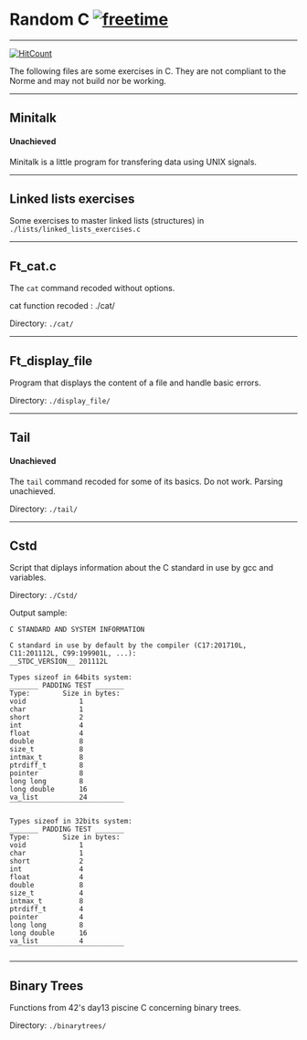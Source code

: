 # Random C [![freetime](https://i.imgur.com/8IcDLkc.png)](i.imgur.com/8IcDLkc.png)

---

[![HitCount](http://hits.dwyl.io/Ant0wan/Random-C.svg)](http://hits.dwyl.io/Ant0wan/Random-C)

The following files are some exercises in C. They are not compliant to the Norme and may not build nor be working.

---

## Minitalk

#### Unachieved

Minitalk is a little program for transfering data using UNIX signals.

---

## Linked lists exercises

Some exercises to master linked lists (structures) in `./lists/linked_lists_exercises.c`

---

## Ft_cat.c

The `cat` command recoded without options.

cat function recoded : ./cat/

Directory: `./cat/`

---

## Ft_display_file

Program that displays the content of a file and handle basic errors.

Directory: `./display_file/`

---

## Tail

#### Unachieved

The `tail` command recoded for some of its basics. Do not work. Parsing unachieved.

Directory: `./tail/`

---

## Cstd

Script that diplays information about the C standard in use by gcc and variables.

Directory: `./Cstd/`

Output sample:
```
C STANDARD AND SYSTEM INFORMATION

C standard in use by default by the compiler (C17:201710L, C11:201112L, C99:199901L, ...):
__STDC_VERSION__ 201112L

Types sizeof in 64bits system:
_______ PADDING TEST _______
Type:        Size in bytes:
void             1
char             1
short            2
int              4
float            4
double           8
size_t           8
intmax_t         8
ptrdiff_t        8
pointer          8
long long        8
long double      16
va_list          24
‾‾‾‾‾‾‾‾‾‾‾‾‾‾‾‾‾‾‾‾‾‾‾‾‾‾‾‾

Types sizeof in 32bits system:
_______ PADDING TEST _______
Type:        Size in bytes:
void             1
char             1
short            2
int              4
float            4
double           8
size_t           4
intmax_t         8
ptrdiff_t        4
pointer          4
long long        8
long double      16
va_list          4
‾‾‾‾‾‾‾‾‾‾‾‾‾‾‾‾‾‾‾‾‾‾‾‾‾‾‾‾

```

---

## Binary Trees

Functions from 42's day13 piscine C concerning binary trees.

Directory: `./binarytrees/`
